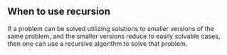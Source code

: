 
## When to use recursion

If a problem can be solved utilizing solutions to smaller versions of the same problem, and the smaller versions reduce to easily solvable cases, then one can use a recursive algorithm to solve that problem. 
